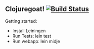Clojuregoat! [![Build Status](https://travis-ci.org/ThoughtWorksInc/clojuregoat.svg?branch=master)](https://travis-ci.org/ThoughtWorksInc/clojuregoat)
------------

Getting started:

- Install Leiningen
- Run Tests: 
    lein test
- Run webapp: 
   lein midje
